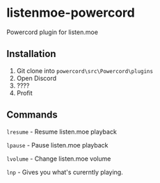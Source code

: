 # listenmoe-powercord
Powercord plugin for listen.moe

## Installation
1. Git clone into ``powercord\src\Powercord\plugins``
2. Open Discord
3. ????
4. Profit

## Commands
``lresume`` - Resume listen.moe playback

``lpause`` - Pause listen.moe playback

``lvolume`` - Change listen.moe volume

``lnp`` - Gives you what's curerntly playing.
